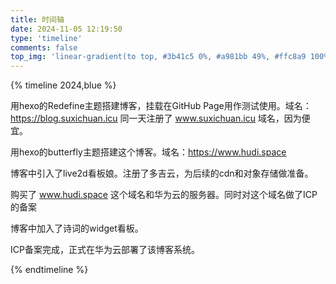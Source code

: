 ```yaml
---
title: 时间轴
date: 2024-11-05 12:19:50
type: 'timeline'
comments: false
top_img: 'linear-gradient(to top, #3b41c5 0%, #a981bb 49%, #ffc8a9 100%)'
---
```

{% timeline 2024,blue %}

<!-- timeline 10-18 -->
  用hexo️的Redefine主题搭建博客，挂载在GitHub Page用作测试使用。域名：https://blog.suxichuan.icu 同一天注册了 www.suxichuan.icu 域名，因为便宜。
<!-- endtimeline -->


<!-- timeline 10-22 -->
  用hexo️的butterfly主题搭建这个博客。域名：https://www.hudi.space
<!-- endtimeline -->

<!-- timeline 10-25 -->
  博客中引入了live2d看板娘。注册了多吉云，为后续的cdn和对象存储做准备。
<!-- endtimeline -->

<!-- timeline 10-29 -->
  购买了 www.hudi.space 这个域名和华为云的服务器。同时对这个域名做了ICP的备案
<!-- endtimeline -->

<!-- timeline 11-3 -->
  博客中加入了诗词的widget看板。
<!-- endtimeline -->

<!-- timeline 11-5 -->
  ICP备案完成，正式在华为云部署了该博客系统。
<!-- endtimeline -->

{% endtimeline %}
